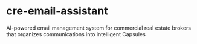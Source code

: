 # cre-email-assistant
AI-powered email management system for commercial real estate brokers that organizes communications into intelligent Capsules

